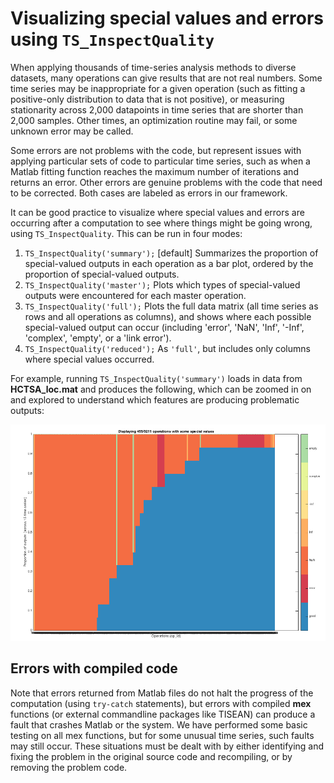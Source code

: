 # Visualizing special values and errors using `TS_InspectQuality`

When applying thousands of time-series analysis methods to diverse datasets, many operations can give results that are not real numbers.
Some time series may be inappropriate for a given operation (such as fitting a positive-only distribution to data that is not positive), or measuring stationarity across 2,000 datapoints in time series that are shorter than 2,000 samples.
Other times, an optimization routine may fail, or some unknown error may be called.

Some errors are not problems with the code, but represent issues with applying particular sets of code to particular time series, such as when a Matlab fitting function reaches the maximum number of iterations and returns an error.
Other errors are genuine problems with the code that need to be corrected.
Both cases are labeled as errors in our framework.

It can be good practice to visualize where special values and errors are occurring after a computation to see where things might be going wrong, using `TS_InspectQuality`.
This can be run in four modes:

1. `TS_InspectQuality('summary');` [default] Summarizes the proportion of special-valued outputs in each operation as a bar plot, ordered by the proportion of special-valued outputs.
2. `TS_InspectQuality('master');` Plots which types of special-valued outputs were encountered for each master operation.
3. `TS_InspectQuality('full');` Plots the full data matrix (all time series as rows and all operations as columns), and shows where each possible special-valued output can occur (including 'error', 'NaN', 'Inf', '-Inf', 'complex', 'empty', or a 'link error').
4. `TS_InspectQuality('reduced');` As `'full'`, but includes only columns where special values occurred.

For example, running `TS_InspectQuality('summary')` loads in data from **HCTSA_loc.mat** and produces the following, which can be zoomed in on and explored to understand which features are producing problematic outputs:

![pca_image](img/InspectQuality.png)

## Errors with compiled code
Note that errors returned from Matlab files do not halt the progress of the computation (using `try-catch` statements), but errors with compiled **mex** functions (or external commandline packages like TISEAN) can produce a fault that crashes Matlab or the system.
We have performed some basic testing on all mex functions, but for some unusual time series, such faults may still occur.
These situations must be dealt with by either identifying and fixing the problem in the original source code and recompiling, or by removing the problem code.